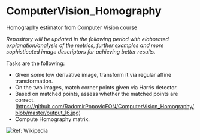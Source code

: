 # ComputerVision_Homography
Homography estimator from Computer Vision course

*Repository will be updated in the following period with elaborated explanation/analysis of the metrics, further examples and more sophisticated image descriptors for achieving better results.*

Tasks are the following: 
- Given some low derivative image, transform it via regular affine transformation.
- On the two images, match corner points given via Harris detector.
- Based on matched points, assess whether the matched points are correct. (https://github.com/RadomirPopovicFON/ComputerVision_Homography/blob/master/output_16.jpg)
- Compute Homography matrix.

![Ref: Wikipedia](https://upload.wikimedia.org/wikipedia/commons/thumb/6/61/Homography-transl-bold.svg/972px-Homography-transl-bold.svg.png)
